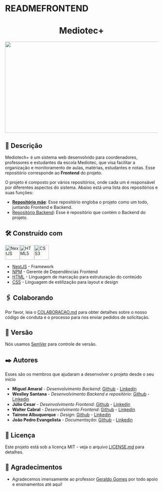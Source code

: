 # READMEFRONTEND

<div align="center">

# Mediotec+

</div>

<div align="center">
<img src="https://xmple.com/wallpaper/white-plain-single-one-colour-solid-color-1024x576-c-f1f0fe-f-24.svg" width="1200" height="300">
</div>

## 📜 Descrição

Mediotech+ é um sistema web desenvolvido para coordenadores, professores e estudantes da escola Mediotec, que visa facilitar a organização e monitoramento de aulas, matérias, estudantes e notas. Esse repositório corresponde ao **Frontend** do projeto.

O projeto é composto por vários repositórios, onde cada um é responsável por diferentes aspectos do sistema. Abaixo está uma lista dos repositórios e suas funções:

- [**Repositório mãe**](https://github.com/usuario/repositorio1): Esse repositório engloba o projeto como um todo, juntando Frontend e Backend.
- [Repositório Backend](https://github.com/usuario/repositorio1): Esse é repositório que contém o Backend do projeto.

## 🛠️ Construído com

<div style="display: flex;">
<img src="https://ui-lib.com/blog/wp-content/uploads/2021/12/nextjs-boilerplate-logo.png" alt="NextJS" style="width: 48px; height: 48px;">
<img src="https://www.svgrepo.com/show/452228/html-5.svg" alt="HTML5" style="width: 48px; height: 48px;">
<img src="https://www.svgrepo.com/show/452185/css-3.svg" alt="CSS3" style="width: 48px; height: 48px;">
</div>

- [NextJS](https://nextjs.org/) - Framework
- [NPM](https://www.npmjs.com/) - Gerente de Dependências Frontend
- [HTML](https://developer.mozilla.org/pt-BR/docs/Web/HTML) - Linguagem de marcação para estruturação do conteúdo
- [CSS](https://developer.mozilla.org/pt-BR/docs/Web/CSS) - Linguagem de estilização para layout e design

## 🖇️ Colaborando

Por favor, leia o [COLABORACAO.md](https://github.com/usuario/projeto/colaboracao) para obter detalhes sobre o nosso código de conduta e o processo para nos enviar pedidos de solicitação.

## 📌 Versão

Nós usamos [SemVer](http://semver.org/) para controle de versão.

## ✒️ Autores

Esses são os membros que ajudaram a desenvolver o projeto desde o seu início

- **Miguel Amaral** - *Desenvolvimento Backend*: [Github](https://github.com/miguelamaral254) - [Linkedin](https://linkedin.com/in/miguelamaral254/)
- **Weslley Santana** - *Desenvolvimento Backend e repositório*: [Github](https://github.com/wsllyz) - [Linkedin](https://linkedin.com/in/wessantana)
- **Júlio Cesar** - *Desenvolvimento Frontend*: [Github](https://github.com/JulioCesarAguiar) - [Linkedin](https://www.linkedin.com/in/j%C3%BAlio-cesar-aguiar-25a0b6277/)
- **Walter Cabral** - *Desenvolvimento Frontend*: [Github](https://github.com/linkParaPerfil) - [Linkedin](https://www.linkedin.com/in/walter-cabral-251341237/)
- **Tairone Albuquerque** - *Design*: [Github](https://github.com/TaironeAlbuquerque) - [Linkedin](https://linkedin.com/in/taironealb/)
- **João Pedro Evangelista** - *Documentação*: [Github](https://github.com/jotapedevs) - [Linkedin](https://www.linkedin.com/in/joaoevangelistadev/)

## 📄 Licença

Este projeto está sob a licença MIT - veja o arquivo [LICENSE.md](https://github.com/usuario/projeto/licenca) para detalhes.

## 🎁 Agradecimentos

- Agradecemos imensamente ao professor [Geraldo Gomes](https://github.com/geraldo7junior) por todo apoio e ensinamentos até aqui!
